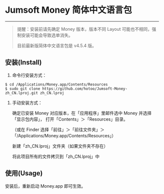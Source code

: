 
# Jumsoft Money 简体中文语言包

----

> 提醒：安装前请先确定 Money 版本，版本不同 Layout 可能也不相同，强制安装可能会导致选单消失。
>
> 目前最新版简体中文语言包是 v4.5.4 版。

## 安装(Install)

1. 命令行安装方式：

  ```
  $ cd /Applications/Money.app/Contents/Resources
  $ sudo git clone https://github.com/hotoo/Jumsoft-Money-zh_CN.lproj.git zh_CN.lproj
  ```

1. 手动安装方式：

    确定已安装 Money 对应版本，在「应用程序」里邮件选中 Money 并选择「显示包内容」，
    打开「Contents」＞「Resources」目录。

    （或在 Finder 选择「前往」＞「前往文件夹」＞「/Applications/Money.app/Contents/Resources」）

    新建「zh_CN.lproj」文件夹（如果文件夹不存在）

    将此项目所有的文件拷贝到「zh_CN.lproj」中

## 使用(Usage)

安装后，重新启动 Money.app 即可生效。
